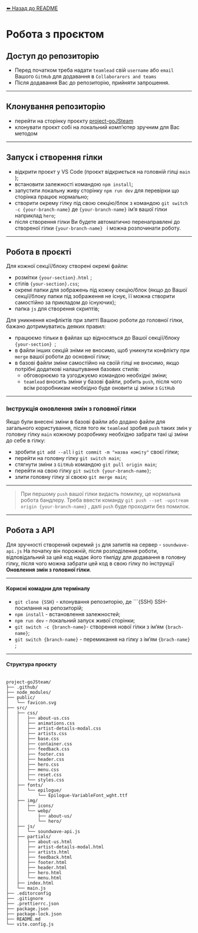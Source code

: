 [⬅️ Назад до README](../README.md)

# Робота з проєктом

## Доступ до репозиторію

- Перед початком треба надати `teamlead` свій `username` або `email` Вашого
  `GitHub` для додавання в `Collaborarors and teams`
- Після додавання Вас до репозиторію, прийняти запрошення.

---

## Клонування репозиторію

- перейти на сторінку проєкту
  [project-goJSteam](https://github.com/evgenviktorov/project-goJSteam)
- клонувати проєкт собі на локальний компʼютер зручним для Вас методом

---

## Запуск і створення гілки

- відкрити проєкт у VS Code (проєкт відкриєтьcя на головній гілці `main `);
- встановити залежності командою `npm install`;
- запустити локальну живу сторінку `npm run dev` для перевірки що сторінка
  працює нормально;
- створити окрему гілку під свою секцію/блок з командою
  `git switch -с {your-branch-name}` де `{your-branch-name}` імʼя вашої гілки
  наприклад `hero`;
- після створення гілки Ви будете автоматично перенаправлені до створеної гілки
  `{your-branch-name} ` і можна розпочинати роботу.

---

## Робота в проєкті

Для кожної секції/блоку створені окремі файли:

- розмітки `{your-section}.html` ;
- стілів `{your-section}.css`;
- окремі папки для зображень під кожну секцію/блок (якщо до Вашої секції/блоку
  папки під зображення не існує, її можна створити самостійно за прикладом до
  існуючих);
- папка `js` для створення скриптів;

Для уникнення конфліктів при злитті Вашою роботи до головної гілки, бажано
дотримуватись деяких правил:

- працюємо тільки в файлах що відносяться до Вашої секції/блоку
  `{your-section} `;
- в файли інших секцій зніми не вносимо, щоб уникнути конфлікту при `merge`
  вашої роботи до основної гілки;
- в базові файли зміни самостійно на своїй гілці не вносимо, якщо потрібні
  додаткові налаштування базових стилів:
  - обговорюємо та узгоджуємо командою необхідні зміни;
  - `teamlead` вносить зміни у базові файли, робить `push`, після чого всім
    розробникам необхідно буде оновити ці зміни з `GitHub`

---

### Інструкція оновлення змін з головної гілки

Якщо були внесені зміни в базові файли або додано файли для загального
користування, після того як `teamlead` зробив `push` таких змін у головну гілку
`main` кожному розробнику необхідно забрати такі ці зміни до себе в гілку:

- зробити `git add --all` і `git commit -m "назва коміту"` своєї гілки;
- перейти на головну гілку `git switch main`;
- стягнути зміни з `GitHub` командою `git pull origin main`;
- перейти на свою гілку `git switch {your-branch-name}`;
- злити головну гілку зі своєю `git merge main`;

---

> При першому `push` вашої гілки видасть помилку, це нормальна робота бандлеру.
> Треба ввести команду `git push --set -upstream origin {your-branch-name}` ,
> далі `push` буде проходити без помилок.

---

## Робота з API

Для зручності створений окремий `js` для запитів на сервер - `soundwave-api.js`
На початку він порожній, після розподілення роботи, відповідальний за цей код
надає його тімліду для додавання в головну гілку, після чого можна забрати цей
код в свою гілку по інструкції **Оновлення змін з головної гілки**.

---

#### Корисні комадни для терміналу

- `git clone {SSH}` - клонування репозиторію, де ```{SSH} SSH-посилання на
  репозиторій;
- `npm install` - встановлення залежностей;
- `npm run dev` - локальний запуск живої сторінки;
- `git switch -c {branch-name}`- створення нової гілки з імʼям `{brach-name}`;
- `git switch {branch-name}` - перемикання на гілку з імʼям `{brach-name}` ;

---

#### Структура проєкту

```

project-goJSteam/
├── .github/
├── node_modules/
├── public/
│   └── favicon.svg
├── src/
│   ├── css/
│   │   ├── about-us.css
│   │   ├── animations.css
│   │   ├── artist-details-modal.css
│   │   ├── artists.css
│   │   ├── base.css
│   │   ├── container.css
│   │   ├── feedback.css
│   │   ├── footer.css
│   │   ├── header.css
│   │   ├── hero.css
│   │   ├── menu.css
│   │   ├── reset.css
│   │   └── styles.css
│   ├── fonts/
│   │   └── epilogue/
│   │       └── Epilogue-VariableFont_wght.ttf
│   ├── img/
│   │   ├── icons/
│   │   └── webp/
│   │       ├── about-us/
│   │       └── hero/
│   ├── js/
│   │   └── soundwave-api.js
│   ├── partials/
│   │   ├── about-us.html
│   │   ├── artist-details-modal.html
│   │   ├── artists.html
│   │   ├── feedback.html
│   │   ├── footer.html
│   │   ├── header.html
│   │   ├── hero.html
│   │   └── menu.html
│   ├── index.html
│   └── main.js
├── .editorconfig
├── .gitignore
├── .prettierrc.json
├── package.json
├── package-lock.json
├── README.md
└── vite.config.js

```
